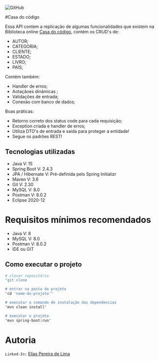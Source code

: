 ![GitHub](https://img.shields.io/github/license/Elias-Lima906/trilha-de-conhecimento-back-end-java)

#Casa do código
 
 Essa API contem a replicação de algumas funcionalidades que existem na Biblioteca online [Casa do código](https://www.casadocodigo.com.br), 
 contém os CRUD's de:
 
 
 - AUTOR;
 - CATEGORIA;
 - CLIENTE;
 - ESTADO;
 - LIVRO;
 - PAÍS;

Contém também: 

- Handler de erros;
- Aotaçãoes dinâmicas ;
- Validações de entrada;
- Conexão com banco de dados;

Boas práticas:

- Retorno correto dos status code para cada requisição;
- Exception criada e handler de erros;
- Utiliza DTO's de entrada e saída para proteger a entidade!
- Segue os padrões REST!
 
 ## Tecnologias utilizadas

- Java V: 15
- Spring Boot V: 2.4.3
- JPA / Hibernate V: Pré-definida pelo Spring Initializr
- Maven V: 3.6
- Git V: 2.30
- MySQL V: 8.0
- Postman V: 8.0.2
- Eclipse 2020-12
 
 # Requisitos mínimos recomendados
 
- Java V: 8
- MySQL V: 8.0
- Postman V: 8.0.2
- IDE ou GIT

## Como executar o projeto

```bash
# clonar repositório
"git clone 

# entrar na pasta do projeto
"cd 'nome-do-projeto'"

# executar o comando de instalação das dependencias
"mvn clean install"

# executar o projeto
"mvn spring-boot:run"
```

# Autoria

```Linked-In:``` [Elias Pereira de Lima](https://www.linkedin.com/in/elias-lima-298373190)
